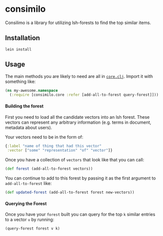 # consimilo

Consilimo is a library for utilizing lsh-forests to find the top similar items. 

## Installation

```
lein install
```

## Usage

The main methods you are likely to need are all in [`core.clj`](./src/consimilo/core.clj).
Import it with something like:

```clojure
(ns my-awesome.namespace
  (:require [consimilo.core :refer [add-all-to-forest query-forest]]))
```

#### Building the forest

First you need to load all the candidate vectors into an lsh forest.
These vectors can represent any arbitrary information (e.g. terms in document,
metadata about users).

Your vectors need to be in the form of:

```clojure
{:label "name of thing that had this vector"
 :vector ["some" "representation" "of" "vector"]}
```

Once you have a collection of `vectors` that look like that you can call:

```clojure
(def forest (add-all-to-forest vectors))
```

You can continue to add to this forest by passing it as the first argument to
`add-all-to-forest` like:

```clojure
(def updated-forest (add-all-to-forest forest new-vectors))
```

#### Querying the Forest

Once you have your `forest` built you can query for the top `k` similar entries to
a vector `v` by running:

```clojure
(query-forest forest v k)
```

